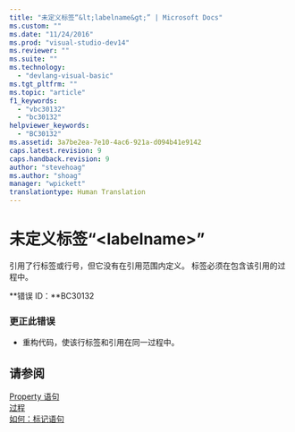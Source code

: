 ```yaml
---
title: "未定义标签“&lt;labelname&gt;” | Microsoft Docs"
ms.custom: ""
ms.date: "11/24/2016"
ms.prod: "visual-studio-dev14"
ms.reviewer: ""
ms.suite: ""
ms.technology: 
  - "devlang-visual-basic"
ms.tgt_pltfrm: ""
ms.topic: "article"
f1_keywords: 
  - "vbc30132"
  - "bc30132"
helpviewer_keywords: 
  - "BC30132"
ms.assetid: 3a7be2ea-7e10-4ac6-921a-d094b41e9142
caps.latest.revision: 9
caps.handback.revision: 9
author: "stevehoag"
ms.author: "shoag"
manager: "wpickett"
translationtype: Human Translation
---
```

# 未定义标签“&lt;labelname&gt;”
引用了行标签或行号，但它没有在引用范围内定义。 标签必须在包含该引用的过程中。  
  
 **错误 ID：**BC30132  
  
### 更正此错误  
  
-   重构代码，使该行标签和引用在同一过程中。  
  
## 请参阅  
 [Property 语句](../../visual-basic/language-reference/statements/property-statement.md)   
 [过程](../../visual-basic/programming-guide/language-features/procedures/index.md)   
 [如何：标记语句](../../visual-basic/programming-guide/program-structure/how-to-label-statements.md)